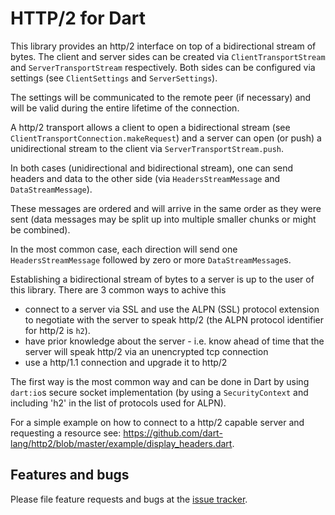 # HTTP/2 for Dart

This library provides an http/2 interface on top of a bidirectional stream of bytes.
The client and server sides can be created via `ClientTransportStream` and `ServerTransportStream`
respectively.
Both sides can be configured via settings (see `ClientSettings` and `ServerSettings`).

The settings will be communicated to the remote peer (if necessary) and will be valid during the
entire lifetime of the connection.

A http/2 transport allows a client to open a bidirectional stream (see
`ClientTransportConnection.makeRequest`) and a server can open (or push) a unidirectional stream to
the client via `ServerTransportStream.push`.

In both cases (unidirectional and bidirectional stream), one can send headers and data to the other
side (via `HeadersStreamMessage` and `DataStreamMessage`).

These messages are ordered and will arrive in the same order as they were sent (data messages may be
split up into multiple smaller chunks or might be combined).

In the most common case, each direction will send one `HeadersStreamMessage` followed by zero or
more `DataStreamMessage`s.

Establishing a bidirectional stream of bytes to a server is up to the user of this library.
There are 3 common ways to achive this

* connect to a server via SSL and use the ALPN (SSL) protocol extension to negotiate with the server
  to speak http/2 (the ALPN protocol identifier for http/2 is `h2`).
* have prior knowledge about the server - i.e. know ahead of time that the server will speak http/2
  via an unencrypted tcp connection
* use a http/1.1 connection and upgrade it to http/2

The first way is the most common way and can be done in Dart by using `dart:io`s secure socket
implementation (by using a `SecurityContext` and including 'h2' in the list of protocols used for
ALPN).

For a simple example on how to connect to a http/2 capable server and requesting a resource see:
https://github.com/dart-lang/http2/blob/master/example/display_headers.dart.


## Features and bugs

Please file feature requests and bugs at the [issue tracker][tracker].

[tracker]: https://github.com/dart-lang/http2/issues
[api]: http://www.dartdocs.org/documentation/http2/latest

